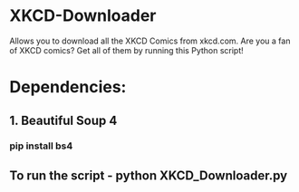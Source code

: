 # XKCD-Downloader
Allows you to download all the XKCD Comics from xkcd.com. Are you a fan of XKCD comics? Get all of them by running this Python script! 

# Dependencies:
## 1. Beautiful Soup 4 

### pip install bs4  

## To run the script -  python XKCD_Downloader.py
